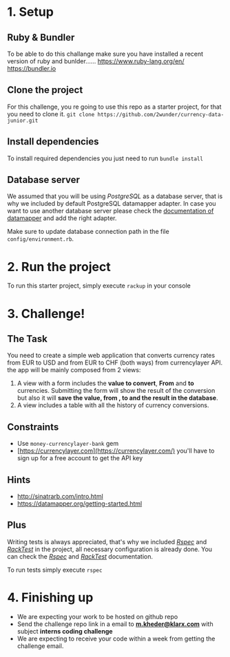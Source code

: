 # 1. Setup
## Ruby & Bundler
To be able to do this challange make sure you have installed a recent version of ruby and bunlder......
https://www.ruby-lang.org/en/
https://bundler.io
## Clone the project
For this challenge, you re going to use this repo as a starter project, for that you need to clone it.
`git clone https://github.com/2wunder/currency-data-junior.git`
## Install dependencies 
To install required dependencies you just need to run `bundle install`
## Database server
We assumed that you will be using *PostgreSQL* as a database server, that is why we included by default PostgreSQL datamapper adapter.
In case you want to use another database server please check the [documentation of datamapper](https://datamapper.org/getting-started.html) and add the right adapter.

Make sure to update database connection path in the file `config/environment.rb`.

# 2. Run the project
To run this starter project, simply execute `rackup` in your console
# 3. Challenge!
## The Task
You need to create a simple web application that converts currency rates from EUR to USD and from EUR to CHF (both ways) from currencylayer API. the app will be mainly composed from 2 views:
1. A view with a form includes the **value to convert**, **From** and **to** currencies. Submitting the form will show the result of the conversion but also it will **save the value, from , to and the result in the database**.
2. A view includes a table with all the history of currency conversions.
## Constraints
-   Use  `money-currencylayer-bank`  gem ​
- [https://currencylayer.com](https://currencylayer.com/) you'll have to sign up for a free account to get the API key
## Hints
 - http://sinatrarb.com/intro.html
 - https://datamapper.org/getting-started.html
## Plus
Writing tests is always appreciated, that's why we included [*Rspec*](https://rspec.info) and [*RackTest*](https://github.com/rack-test/rack-test) in the project, all necessary configuration is already done. You can check the  [*Rspec*](https://rspec.info) and [*RackTest*](https://github.com/rack-test/rack-test) documentation.

To run tests simply execute `rspec`  
# 4. Finishing up
- We are expecting your work to be hosted on github repo 
- Send the challenge repo link in a email to **m.kheder@klarx.com** with subject **interns coding challenge**
- We are expecting to receive your code within a week from getting the challenge email.
